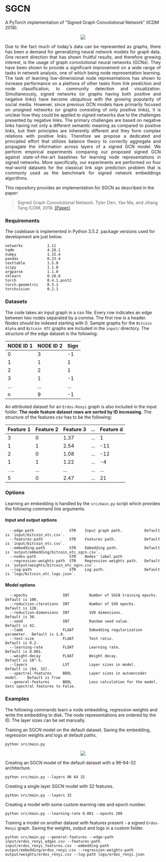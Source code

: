 SGCN
============================================
A PyTorch implementation of "Signed Graph Convolutional Network" (ICDM 2018).

<div style="text-align:center"><img src ="sgcn.jpg" ,width=600/></div>
<p align="justify">
Due to the fact much of today's data can be represented as graphs, there has been a demand for generalizing neural network models for graph data. One recent direction that has shown fruitful results, and therefore growing interest, is the usage of graph convolutional neural networks (GCNs). They have been shown to provide a significant improvement on a wide range of tasks in network analysis, one of which being node representation learning. The task of learning low-dimensional node representations has shown to increase performance on a plethora of other tasks from link prediction and node classification, to community detection and visualization. Simultaneously, signed networks (or graphs having both positive and negative links) have become ubiquitous with the growing popularity of social media. However, since previous GCN models have primarily focused on unsigned networks (or graphs consisting of only positive links), it is unclear how they could be applied to signed networks due to the challenges presented by negative links. The primary challenges are based on negative links having not only a different semantic meaning as compared to positive links, but their principles are inherently different and they form complex relations with positive links. Therefore we propose a dedicated and principled effort that utilizes balance theory to correctly aggregate and propagate the information across layers of a signed GCN model. We perform empirical experiments comparing our proposed signed GCN against state-of-the-art baselines for learning node representations in signed networks. More specifically, our experiments are performed on four real-world datasets for the classical link sign prediction problem that is commonly used as the benchmark for signed network embeddings algorithms. </p>

This repository provides an implementation for SGCN as described in the paper:

> Signed Graph Convolutional Network.
> Tyler Derr, Yao Ma, and Jiliang Tang
> ICDM, 2018.
> [[Paper]](https://arxiv.org/abs/1808.06354)


### Requirements

The codebase is implemented in Python 3.5.2. package versions used for development are just below.
```
networkx           1.11
tqdm               4.28.1
numpy              1.15.4
pandas             0.23.4
texttable          1.5.0
scipy              1.1.0
argparse           1.1.0
sklearn            0.20.0
torch              0.4.1.post2
torch-geometric    0.3.1
torchvision        0.2.1
```
### Datasets

The code takes an input graph in a csv file. Every row indicates an edge between two nodes separated by a comma. The first row is a header. Nodes should be indexed starting with 0. Sample graphs for the `Bitcoin Alpha`  and `Bitcoin OTC` graphs are included in the  `input/` directory. The structure of the edge dataset is the following:

| **NODE ID 1**| **NODE ID 2** | **Sign** | 
| --- | --- | --- |
| 0 | 3 |-1 |
| 1 | 1 |1 |
| 2 | 2 |1 |
| 3 | 1 |-1 |
| ... | ... |... |
| n | 9 |-1 |

An attributed dataset for an `Erdos-Renyi` graph is also included in the input folder. **The node feature dataset rows are sorted by ID increasing**. The structure of the features csv has to be the following:

| **Feature 1** | **Feature 2** | **Feature 3** |...| **Feature d** |
| --- | --- | --- | --- |--- |
|  3 |0 |1.37 |... |1 |
|  1 |1 |2.54 |... |-11 |
| 2 |0 |1.08 |... |-12 |
| 1 |1 |1.22 |... |-4 |
| . ... |... |... |... |... |
|  5 |0 |2.47 |... |21 |

### Options

Learning an embedding is handled by the `src/main.py` script which provides the following command line arguments.

#### Input and output options

```
  --edge-path                STR    Input graph path.          Default is `input/bitcoin_otc.csv`.
  --features-path            STR    Features path.             Default is `input/bitcoin_otc.csv`.
  --embedding-path           STR    Embedding path.            Default is `output/embedding/bitcoin_otc_sgcn.csv`.
  --nodes-path               STR    Nodes' label path
  --regression-weights-path  STR    Regression weights path.   Default is `output/weights/bitcoin_otc_sgcn.csv`.
  --log-path                 STR    Log path.                  Default is `logs/bitcoin_otc_logs.json`.  
```

#### Model options

```
  --epochs                INT         Number of SGCN training epochs.      Default is 100. 
  --reduction-iterations  INT         Number of SVD epochs.                Default is 128.
  --reduction-dimensions  INT         SVD dimensions.                      Default is 30.
  --seed                  INT         Random seed value.                   Default is 42.
  --lamb                  FLOAT       Embedding regularization parameter.  Default is 1.0.
  --test-size             FLOAT       Test ratio.                          Default is 0.2.  
  --learning-rate         FLOAT       Learning rate.                       Default is 0.001.  
  --weight-decay          FLOAT       Weight decay.                        Default is 10^-5. 
  --layers                LST         Layer sizes in model.                Default is [64, 32].
  --spectral-features     BOOL        Layer sizes in autoencoder model.    Default is True
  --general-features      BOOL        Loss calculation for the model.      Sets spectral features to False.  
```

### Examples

The following commands learn a node embedding, regression weights and write the embedding to disk. The node representations are ordered by the ID. The layer sizes can be set manually.

Training an SGCN model on the default dataset. Saving the embedding, regression weights and logs at default paths.
```
python src/main.py
```
<p align="center">
<img style="float: center;" src="sgcn_run_example.jpg">
</p>

Creating an SGCN model of the default dataset with a 96-64-32 architecture.
```
python src/main.py --layers 96 64 32
```
Creating a single layer SGCN model with 32 features.
```
python src/main.py --layers 32
```
Creating a model with some custom learning rate and epoch number.
```
python src/main.py --learning-rate 0.001 --epochs 200
```
Training a model on another dataset with features present - a signed `Erdos-Renyi` graph. Saving the weights, output and logs in a custom folder.
```
python src/main.py --general-features --edge-path input/erdos_renyi_edges.csv --features-path input/erdos_renyi_features.csv --embedding-path output/embedding/erdos_renyi.csv --regression-weights-path output/weights/erdos_renyi.csv --log-path logs/erdos_renyi.json
```
